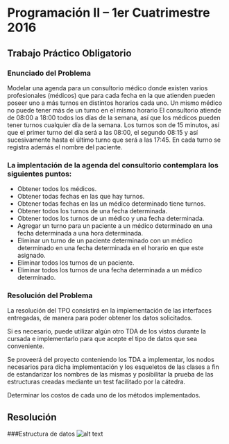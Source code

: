 # Programación II – 1er Cuatrimestre 2016
## Trabajo Práctico Obligatorio
### Enunciado del Problema
Modelar una agenda para un consultorio médico donde existen varios profesionales (médicos) que para cada fecha en la que atienden pueden poseer uno a más turnos en distintos horarios cada uno. Un mismo médico no puede tener más de un turno en el mismo horario 
El consultorio atiende de 08:00 a 18:00 todos los días de la semana, así que los médicos pueden tener turnos cualquier día de la semana. Los turnos son de 15 minutos, así que el primer turno del día será a las 08:00, el segundo 08:15 y así sucesivamente hasta el último turno que será a las 17:45. En cada turno se registra además el nombre del paciente.
### La implentación de la agenda del consultorio contemplara los siguientes puntos:

* Obtener todos los médicos. 
* Obtener todas fechas en las que hay turnos.
* Obtener todas fechas en las un médico determinado tiene turnos. 
* Obtener todos los turnos de una fecha determinada.
* Obtener todos los turnos de un médico y una fecha determinada. 
* Agregar un turno para un paciente a un médico determinado en una fecha determinada a una hora determinada.
* Eliminar un turno de un paciente determinado con un médico determinado en una fecha determinada en el horario en que este asignado. 
* Eliminar todos los turnos de un paciente. 
* Eliminar todos los turnos de una fecha determinada a un médico determinado. 

### Resolución del Problema

La resolución del TPO consistirá en la implementación de las interfaces entregadas, de manera para poder obtener los datos solicitados.

Si es necesario, puede utilizar algún otro TDA de los vistos durante la cursada e implementarlo para que acepte el tipo de datos que sea conveniente.

Se proveerá del proyecto conteniendo los TDA a implementar, los nodos necesarios para dicha implementación y los esqueletos de las clases a fin de estandarizar los nombres de las mismas y posibilitar la prueba de las estructuras creadas mediante un test facilitado por la cátedra.

Determinar los costos de cada uno de los métodos implementados.

## Resolución
###Estructura de datos
![alt text](https://raw.githubusercontent.com/damjtoh/programacion2-TPO/master/TPO.png "Estructura de datos")
